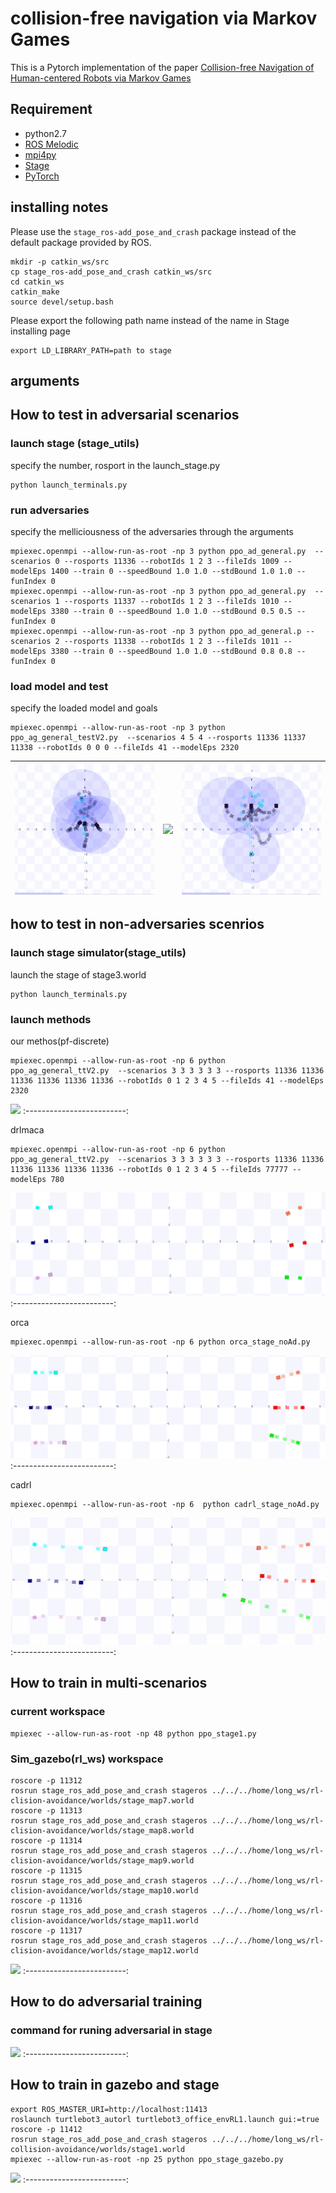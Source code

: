 # collision-free navigation via Markov Games

This is a Pytorch implementation of the paper [Collision-free Navigation of Human-centered Robots via Markov Games](doc/paper.pdf)

## Requirement

- python2.7
- [ROS Melodic](http://wiki.ros.org/melodic)
- [mpi4py](https://mpi4py.readthedocs.io/en/stable/)
- [Stage](http://rtv.github.io/Stage/)
- [PyTorch](http://pytorch.org/)

## installing notes  

Please use the `stage_ros-add_pose_and_crash` package instead of the default package provided by ROS. 
```
mkdir -p catkin_ws/src
cp stage_ros-add_pose_and_crash catkin_ws/src
cd catkin_ws
catkin_make
source devel/setup.bash
```

Please export the following path name instead of the name in Stage installing page 
```
export LD_LIBRARY_PATH=path to stage
```

## arguments 


## How to test in adversarial scenarios

### launch stage (stage_utils) 

specify the number, rosport in the launch_stage.py  
```
python launch_terminals.py 
```

### run adversaries

specify the melliciousness of the adversaries through the arguments 
```
mpiexec.openmpi --allow-run-as-root -np 3 python ppo_ad_general.py  --scenarios 0 --rosports 11336 --robotIds 1 2 3 --fileIds 1009 --modelEps 1400 --train 0 --speedBound 1.0 1.0 --stdBound 1.0 1.0 --funIndex 0    
mpiexec.openmpi --allow-run-as-root -np 3 python ppo_ad_general.py  --scenarios 1 --rosports 11337 --robotIds 1 2 3 --fileIds 1010 --modelEps 3380 --train 0 --speedBound 1.0 1.0 --stdBound 0.5 0.5 --funIndex 0
mpiexec.openmpi --allow-run-as-root -np 3 python ppo_ad_general.p --scenarios 2 --rosports 11338 --robotIds 1 2 3 --fileIds 1011 --modelEps 3380 --train 0 --speedBound 1.0 1.0 --stdBound 0.8 0.8 --funIndex 0  
```

### load model and test

specify the loaded model and goals 
```
mpiexec.openmpi --allow-run-as-root -np 3 python ppo_ag_general_testV2.py  --scenarios 4 5 4 --rosports 11336 11337 11338 --robotIds 0 0 0 --fileIds 41 --modelEps 2320  
```   
![](./doc/ad2_chase.gif)  |  ![](./doc/ad2_block.gif)   |  ![](./doc/ad2_cross.gif)
:-------------------------:|:-------------------------:  |:-------------------------:


## how to test in non-adversaries scenrios 

### launch stage simulator(stage_utils)

launch the stage of stage3.world
```
python launch_terminals.py
```

### launch methods

our methos(pf-discrete)
```
mpiexec.openmpi --allow-run-as-root -np 6 python ppo_ag_general_ttV2.py  --scenarios 3 3 3 3 3 3 --rosports 11336 11336 11336 11336 11336 11336 --robotIds 0 1 2 3 4 5 --fileIds 41 --modelEps 2320  
```
![](./doc/noAd_ours.gif) 
:-------------------------:

drlmaca
```
mpiexec.openmpi --allow-run-as-root -np 6 python ppo_ag_general_ttV2.py  --scenarios 3 3 3 3 3 3 --rosports 11336 11336 11336 11336 11336 11336 --robotIds 0 1 2 3 4 5 --fileIds 77777 --modelEps 780     
```
![](./doc/noAd_drlmaca.gif) 
:-------------------------:


orca
```
mpiexec.openmpi --allow-run-as-root -np 6 python orca_stage_noAd.py    
```
![](./doc/noAd_orca.gif) 
:-------------------------:

cadrl
```
mpiexec.openmpi --allow-run-as-root -np 6  python cadrl_stage_noAd.py    
```
![](./doc/noAd_cadrl.gif) 
:-------------------------:


## How to train in multi-scenarios 
### current workspace        
```   
mpiexec --allow-run-as-root -np 48 python ppo_stage1.py    
```   
###  Sim_gazebo(rl_ws) workspace    
```   
roscore -p 11312    
rosrun stage_ros_add_pose_and_crash stageros ../../../home/long_ws/rl-clision-avoidance/worlds/stage_map7.world   
roscore -p 11313   
rosrun stage_ros_add_pose_and_crash stageros ../../../home/long_ws/rl-clision-avoidance/worlds/stage_map8.world   
roscore -p 11314    
rosrun stage_ros_add_pose_and_crash stageros ../../../home/long_ws/rl-clision-avoidance/worlds/stage_map9.world   
roscore -p 11315    
rosrun stage_ros_add_pose_and_crash stageros ../../../home/long_ws/rl-clision-avoidance/worlds/stage_map10.world   
roscore -p 11316    
rosrun stage_ros_add_pose_and_crash stageros ../../../home/long_ws/rl-clision-avoidance/worlds/stage_map11.world   
roscore -p 11317    
rosrun stage_ros_add_pose_and_crash stageros ../../../home/long_ws/rl-clision-avoidance/worlds/stage_map12.world   
```   
![](./doc/multi-scenarios.gif)
:-------------------------:


## How to do adversarial training 
### command for runing adversarial in stage       
  
![](./doc/adversarialTraining.gif)
:-------------------------:

## How to train in gazebo and stage  
```   
export ROS_MASTER_URI=http://localhost:11413     
roslaunch turtlebot3_autorl turtlebot3_office_envRL1.launch gui:=true    
roscore -p 11412      
rosrun stage_ros_add_pose_and_crash stageros ../../../home/long_ws/rl-collision-avoidance/worlds/stage1.world     
mpiexec --allow-run-as-root -np 25 python ppo_stage_gazebo.py      
```   
![](./doc/multi-simulator.gif)
:-------------------------:    





